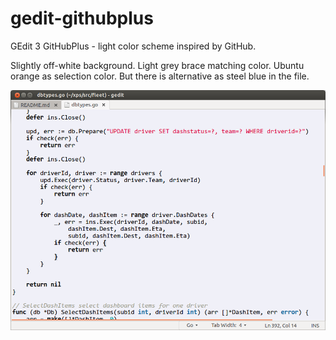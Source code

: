 gedit-githubplus
================

GEdit 3 GitHubPlus - light color scheme inspired by GitHub.

Slightly off-white background. Light grey brace matching color.
Ubuntu orange as selection color. But there is alternative as steel blue in the file.

<img src="githubplusscreen1.png">


